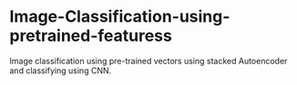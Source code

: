 # Image-Classification-using-pretrained-featuress
Image classification using pre-trained vectors using stacked Autoencoder and classifying using CNN.
